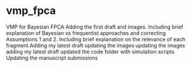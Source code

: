 # vmp_fpca
VMP for Bayesian FPCA
Adding the first draft and images.
Including brief explanation of Bayesian vs frequentist approaches and correcting Assumptions 1 and 2.
Including brief explanation on the relevance of each fragment.Adding my latest draft
updating the images
updating the images
adding my latest draft
updated the code folder with simulation scripts
Updating the manuscript submissions

